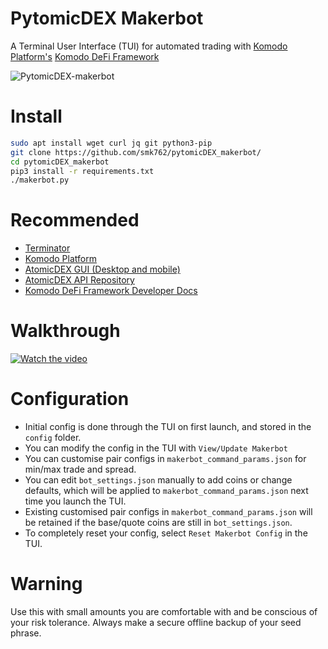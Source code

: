 # PytomicDEX Makerbot

A Terminal User Interface (TUI) for automated trading with [Komodo Platform's](https://komodoplatform.com/) [Komodo DeFi Framework](https://github.com/KomodoPlatform/komodo-defi-framework)


![PytomicDEX-makerbot](https://user-images.githubusercontent.com/35845239/147382522-b35fa70d-60ad-41c5-a091-d864a6750cfb.png)


# Install

```bash
sudo apt install wget curl jq git python3-pip
git clone https://github.com/smk762/pytomicDEX_makerbot/
cd pytomicDEX_makerbot
pip3 install -r requirements.txt
./makerbot.py
```

# Recommended

- [Terminator](https://www.linuxshelltips.com/terminator-terminal-emulator/)
- [Komodo Platform](https://komodoplatform.com/)
- [AtomicDEX GUI (Desktop and mobile)](https://www.atomicdex.io/)
- [AtomicDEX API Repository](https://github.com/KomodoPlatform/komodo-defi-framework/)
- [Komodo DeFi Framework Developer Docs](https://developers.komodoplatform.com/basic-docs/atomicdex/introduction-to-atomicdex.html)


# Walkthrough

[![Watch the video](https://user-images.githubusercontent.com/35845239/147961225-ec910ec2-7c73-47d1-afc0-3033958e50cc.png)](https://odysee.com/@Dragonhound:7/pytomicDEX-makerbot:8)


# Configuration
- Initial config is done through the TUI on first launch, and stored in the `config` folder.
- You can modify the config in the TUI with `View/Update Makerbot`
- You can customise pair configs in `makerbot_command_params.json` for min/max trade and spread.
- You can edit `bot_settings.json` manually to add coins or change defaults, which will be applied to `makerbot_command_params.json` next time you launch the TUI.
- Existing customised pair configs in `makerbot_command_params.json` will be retained if the base/quote coins are still in `bot_settings.json`.
- To completely reset your config, select `Reset Makerbot Config` in the TUI.


# Warning

Use this with small amounts you are comfortable with and be conscious of your risk tolerance. Always make a secure offline backup of your seed phrase. 

